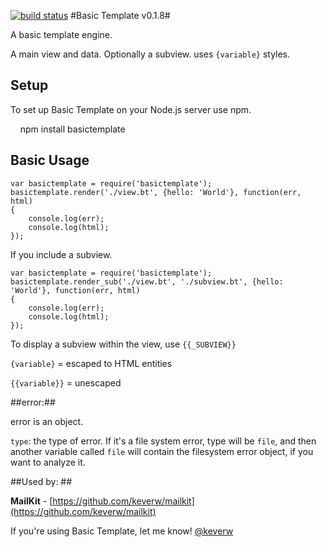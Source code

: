 [![build status](https://secure.travis-ci.org/keverw/basictemplate.png)](http://travis-ci.org/keverw/basictemplate)
#Basic Template v0.1.8#

A basic template engine.

A main view and data. Optionally a subview. uses `{variable}` styles.

## Setup ##
To set up Basic Template on your Node.js server use npm.

    npm install basictemplate

## Basic Usage ##


```
var basictemplate = require('basictemplate');
basictemplate.render('./view.bt', {hello: 'World'}, function(err, html)
{
	console.log(err);
	console.log(html);
});
```

If you include a subview.

```
var basictemplate = require('basictemplate');
basictemplate.render_sub('./view.bt', './subview.bt', {hello: 'World'}, function(err, html)
{
	console.log(err);
	console.log(html);
});
```

To display a subview within the view, use `{{_SUBVIEW}}`

`{variable}` = escaped to HTML entities

`{{variable}}` = unescaped


##error:##

error is an object. 

`type`: the type of error. If it's a file system error, type will be `file`, and then another variable called `file` will contain the filesystem error object, if you want to analyze it. 

##Used by: ##

**MailKit** - [https://github.com/keverw/mailkit](https://github.com/keverw/mailkit)

If you're using Basic Template, let me know! [@keverw](https://twitter.com/keverw)